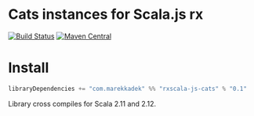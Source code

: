 # Cats instances for Scala.js rx

[![Build Status](https://travis-ci.org/KadekM/rxscala-js-cats.svg?branch=dev)](https://travis-ci.org/KadekM/rxscala-js-cats)
[![Maven Central](https://img.shields.io/maven-central/v/com.marekkadek/rxscala-js-cats_sjs0.6_2.12.svg)](https://maven-badges.herokuapp.com/maven-central/com.marekkadek/rxscala-js-cats_sjs0.6_2.12)

# Install

```scala
libraryDependencies += "com.marekkadek" %% "rxscala-js-cats" % "0.1"
```

Library cross compiles for Scala 2.11 and 2.12.
